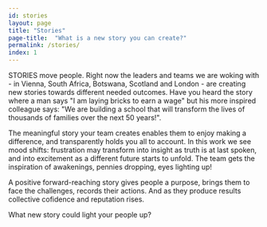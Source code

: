 ```yaml
---
id: stories
layout: page
title: "Stories"
page-title:  "What is a new story you can create?"
permalink: /stories/
index: 1
---
```


STORIES move people. Right now the leaders and teams we are woking with - in Vienna, South Africa, Botswana, Scotland and London - are creating new stories towards different needed outcomes. Have you heard the story where a man says "I am laying bricks to earn a wage" but his more inspired colleague says: "We are building a school that will transform the lives of thousands of families over the next 50 years!".

The meaningful story your team creates enables them to enjoy making a difference, and transparently holds you all to account. In this work we see mood shifts: frustration may transform into insight as truth is at last spoken, and into excitement as a different future starts to unfold. The team gets the inspiration of awakenings, pennies dropping, eyes lighting up!

A positive forward-reaching story gives people a purpose, brings them to face the challenges, records their actions. And as they produce results collective cofidence and reputation rises. 

What new story could light your people up?

